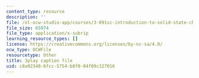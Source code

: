 ```yaml
---
content_type: resource
description: ''
file: /ol-ocw-studio-app/courses/3-091sc-introduction-to-solid-state-chemistry-fall-2010/c8a923486fcc5754b8f004f09c327016_56d9qcsHGwE.vtt
file_size: 65974
file_type: application/x-subrip
learning_resource_types: []
license: https://creativecommons.org/licenses/by-nc-sa/4.0/
ocw_type: OCWFile
resourcetype: Other
title: 3play caption file
uid: c8a92348-6fcc-5754-b8f0-04f09c327016
---
```

